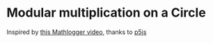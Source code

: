 # Modular multiplication on a Circle

Inspired by [this Mathlogger video](https://www.youtube.com/watch?v=qhbuKbxJsk8), thanks to [p5js](http://p5js.org)

